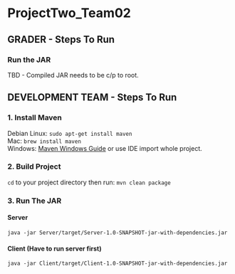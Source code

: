 # ProjectTwo_Team02

## GRADER - Steps To Run

### Run the JAR

TBD - Compiled JAR needs to be c/p to root.

## DEVELOPMENT TEAM - Steps To Run

### 1. Install Maven
Debian Linux: `sudo apt-get install maven`\
Mac: `brew install maven`\
Windows: [Maven Windows Guide](https://maven.apache.org/guides/getting-started/windows-prerequisites.html) or use IDE import whole project.

### 2. Build Project

`cd` to your project directory then run: `mvn clean package`

### 3. Run The JAR
#### Server
`java -jar Server/target/Server-1.0-SNAPSHOT-jar-with-dependencies.jar `
#### Client (Have to run server first)
`java -jar Client/target/Client-1.0-SNAPSHOT-jar-with-dependencies.jar` 
